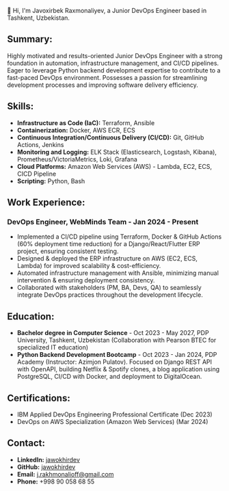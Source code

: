 👋 Hi, I'm Javoxirbek Raxmonaliyev, a Junior DevOps Engineer based in Tashkent, Uzbekistan. 

## Summary:

Highly motivated and results-oriented Junior DevOps Engineer with a strong foundation in automation, infrastructure management, and CI/CD pipelines. Eager to leverage Python backend development expertise to contribute to a fast-paced DevOps environment. Possesses a passion for streamlining development processes and improving software delivery efficiency.

## Skills:

- **Infrastructure as Code (IaC):** Terraform, Ansible
- **Containerization:** Docker, AWS ECR, ECS
- **Continuous Integration/Continuous Delivery (CI/CD):** Git, GitHub Actions, Jenkins
- **Monitoring and Logging:** ELK Stack (Elasticsearch, Logstash, Kibana), Prometheus/VictoriaMetrics, Loki, Grafana
- **Cloud Platforms:** Amazon Web Services (AWS) - Lambda, EC2, ECS, CICD Pipeline
- **Scripting:** Python, Bash

## Work Experience:

### DevOps Engineer, WebMinds Team - Jan 2024 - Present

- Implemented a CI/CD pipeline using Terraform, Docker & GitHub Actions (60% deployment time reduction) for a Django/React/Flutter ERP project, ensuring consistent testing.
- Designed & deployed the ERP infrastructure on AWS (EC2, ECS, Lambda) for improved scalability & cost-efficiency.
- Automated infrastructure management with Ansible, minimizing manual intervention & ensuring deployment consistency.
- Collaborated with stakeholders (PM, BA, Devs, QA) to seamlessly integrate DevOps practices throughout the development lifecycle.

## Education:

- **Bachelor degree in Computer Science** - Oct 2023 - May 2027, PDP University, Tashkent, Uzbekistan (Collaboration with Pearson BTEC for specialized IT education)
- **Python Backend Development Bootcamp** - Oct 2023 - Jan 2024, PDP Academy (Instructor: Azimjon Pulatov). Focused on Django REST API with OpenAPI, building Netflix & Spotify clones, a blog application using PostgreSQL, CI/CD with Docker, and deployment to DigitalOcean.

## Certifications:

- IBM Applied DevOps Engineering Professional Certificate (Dec 2023)
- DevOps on AWS Specialization (Amazon Web Services) (Mar 2024)

## Contact:

- **LinkedIn:** [jawokhirdev](www.linkedin.com/in/jawokhirdev)
- **GitHub:** [jawokhirdev](https://github.com/jawokhirdev/)
- **Email:** [j.rakhmonalioff@gmail.com](mailto:j.rakhmonalioff@gmail.com)
- **Phone:** +998 90 058 68 55
